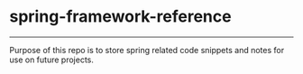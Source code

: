 # spring-framework-reference

---

Purpose of this repo is to store spring related code snippets and notes for use on future projects.